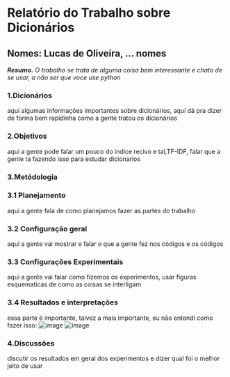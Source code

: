 # Relatório do Trabalho sobre Dicionários
## Nomes: Lucas de Oliveira, ... nomes

***Resumo.*** *O trabalho se trata de alguma coisa bem interessante e chato de se usar, a não ser que voce use python*

### **1.Dicionários**
aqui algumas informações importantes sobre dicionários, aqui dá pra dizer de forma bem rapidinha como a gente tratou os dicionários

### **2.Objetivos**
aqui a gente pode falar um pouco do indice recivo e tal,TF-IDF, falar que a gente ta fazendo isso para estudar dicionarios

### **3.Metódologia**
### **3.1 Planejamento**
aqui a gente fala de como planejamos fazer as partes do trabalho

### **3.2 Configuração geral**
aqui a gente vai mostrar e falar o que a gente fez nos códigos e os códigos

### **3.3 Configurações Experimentais**
aqui a gente vai falar como fizemos os experimentos, usar figuras esquematicas de como as coisas se interligam

### **3.4 Resultados e interpretações**
essa parte  é importante, talvez a mais importante, eu não entendi como fazer isso:
![image](https://user-images.githubusercontent.com/107904641/216778332-55d1cc53-6011-4b32-8b16-26b95eaa2dbe.png)
![image](https://user-images.githubusercontent.com/107904641/216778654-00af5076-81c4-4d3d-9274-39894d759100.png)

### **4.Discussões**
discutir os resultados em geral dos experimentos e dizer qual foi o melhor jeito de usar
